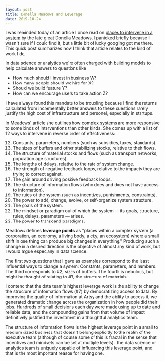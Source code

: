 ```yaml
---
layout: post
title: Donella Meadows and Leverage
date: 2019-10-24
---
```


I was reminded today of an article I once read on [places to intervene in a system](http://donellameadows.org/archives/leverage-points-places-to-intervene-in-a-system/) by the late great Donella Meadows. I panicked briefly because I wasn't sure if I could find it, but a little bit of lucky googling got me there. This quick post summarizes how I think that article relates to the kind of work I do.

In data science or analytics we're often charged with building models to help calculate answers to questions like

- How much should I invest in business W?
- How many people should we hire for X?
- Should we build feature Y?
- How can we encourage users to take action Z?

I have always found this mandate to be troubling because I find the returns calculated from incrementally better answers to these questions rarely justify the high cost of infrastructure and personel, especially in startups.

In Meadows' article she outlines how complex systems are more responsive to some kinds of interventions than other kinds. She comes up with a list of 12 ways to intervene in reverse order of effectiveness:

12. Constants, parameters, numbers (such as subsidies, taxes, standards).
13. The sizes of buffers and other stabilizing stocks, relative to their flows.
14. The structure of material stocks and flows (such as transport networks, population age structures).
15. The lengths of delays, relative to the rate of system change.
16. The strength of negative feedback loops, relative to the impacts they are trying to correct against.
17. The gain around driving positive feedback loops.
18. The structure of information flows (who does and does not have access to information).
19. The rules of the system (such as incentives, punishments, constraints).
20. The power to add, change, evolve, or self-organize system structure.
21. The goals of the system.
22. The mindset or paradigm out of which the system — its goals, structure, rules, delays, parameters — arises.
23. The power to transcend paradigms.

Meadows defines **leverage points** as "places within a complex system (a corporation, an economy, a living body, a city, an ecosystem) where a small shift in one thing can produce big changes in everything." Producing such a change in a desired direction is the objective of almost any kind of work, but I would argue especially in data science.

The first two questions that I gave as examples correspond to the least influential ways to change a system: Constants, parameters, and numbers. The third corresponds to #2, sizes of buffers. The fourth is nebulous, but might be thought of relating to #3, the structure of materials.

I contend that the data team's highest leverage work is the ability to change the structure of information flows (#7) by democratizing access to data. By improving the quality of information at Artsy and the ability to access it, we generated dramatic change across the organization in how people did their jobs. Hundreds of small decisions each day were made using up to date and reliable data, and the compounding gains from that volume of impact definitively justified the investment in a thoughtful analytics team.

The structure of information flows is the highest leverage point in a small to medium sized business that doesn't belong explicitly to the realm of the executive team (although of course some of this is fractal in the sense that incentives and mindsets can be set at multiple levels). The data science or analytics team is uniquely capable of influencing this leverage point, and that is the most important reason for having one.
